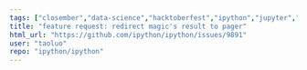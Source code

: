 ```yaml
---
tags: ["closember","data-science","hacktoberfest","ipython","jupyter","notebook","python","repl","spec-0"]
title: "feature request: redirect magic's result to pager"
html_url: "https://github.com/ipython/ipython/issues/9891"
user: "taoluo"
repo: "ipython/ipython"
---
```


